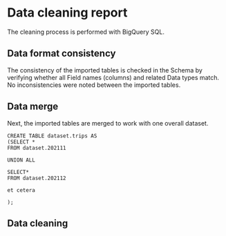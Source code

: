 # Data cleaning report
The cleaning process is performed with BigQuery SQL.

## Data format consistency
The consistency of the imported tables is checked in the Schema by verifying whether all Field names (columns) and related Data types match. No inconsistencies were noted between the imported tables.  

## Data merge
Next, the imported tables are merged to work with one overall dataset.

````
CREATE TABLE dataset.trips AS
(SELECT *
FROM dataset.202111

UNION ALL

SELECT*
FROM dataset.202112

et cetera

);
````

## Data cleaning




